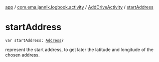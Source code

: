 [app](../../index.md) / [com.ema.jannik.logbook.activity](../index.md) / [AddDriveActivity](index.md) / [startAddress](./start-address.md)

# startAddress

`var startAddress: `[`Address`](https://developer.android.com/reference/android/location/Address.html)`?`

represent the start address, to get later the latitude and longitude of the chosen address.

